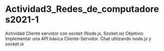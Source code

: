 # Actividad3_Redes_de_computadores2021-1
Actividad Cliente servidor con socket (Node.js, Socket.io)
Objetivo: Implementar una API básica Cliente-Servidor.
Chat utilizando node.js y socket.io
